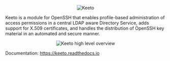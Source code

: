 <p align="center">
  <img src="https://keeto.readthedocs.io/en/0.4.1-beta/_images/keeto.png" alt="Keeto"/>
</p>

Keeto is a module for OpenSSH that enables profile-based administration
of access permissions in a central LDAP aware Directory Service, adds
support for X.509 certificates, and handles the distribution of OpenSSH
key material in an automated and secure manner.

<p align="center">
  <img src="https://keeto.readthedocs.io/en/0.4.1-beta/_images/keeto-high-level-flow.png" alt="Keeto high level overview"/>
</p>

Documentation: https://keeto.readthedocs.io

